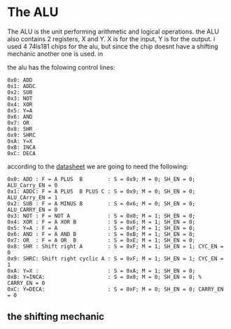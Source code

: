 # The ALU

The ALU is the unit performing arithmetic and logical operations.
the ALU also contains 2 registers, X and Y. X is for the input, Y is for the output.
i used 4 74ls181 chips for the alu, but since the chip doesnt have a shifting mechanic another one is used.
in

the alu has the folowing control lines:

```text
0x0: ADD
0x1: ADDC
0x2: SUB
0x3: NOT
0x4: XOR
0x5: Y=A
0x6: AND
0x7: OR
0x8: SHR
0x9: SHRC
0xA: Y=X
0xB: INCA
0xC: DECA
```

according to the [datasheet](/Datasheets/74181.pdf) we are going to need the following:

```text
0x0: ADD : F = A PLUS  B        : S = 0x9; M = 0; SH_EN = 0; ALU_Carry_EN = 0
0x1: ADDC: F = A PLUS  B PLUS C : S = 0x9; M = 0; SH_EN = 0; ALU_CArry_EN = 1
0x2: SUB : F = A MINUS B        : S = 0x6; M = 0; SH_EN = 0; ALU_CARRY_EN = 0
0x3: NOT : F = NOT A            : S = 0x0; M = 1; SH_EN = 0;
0x4: XOR : F = A XOR B          : S = 0x6; M = 1; SH_EN = 0;
0x5: Y=A : F = A                : S = 0xF; M = 1; SH_EN = 0;
0x6: AND : F = A AND B          : S = 0xB; M = 1; SH_EN = 0;
0x7: OR  : F = A OR  B          : S = 0xE; M = 1; SH_EN = 0;
0x8: SHR : Shift right A        : S = 0xF; M = 1; SH_EN = 1; CYC_EN = 0
0x9: SHRC: Shift right cyclic A : S = 0xF; M = 1; SH_EN = 1; CYC_EN = 1
0xA: Y=X :                      : S = 0xA; M = 1; SH_EN = 0;
0xB: Y=INCA:                    : S = 0x0; M = 0; SH_EN = 0; %  CARRY_EN = 0 
0xC: Y=DECA:                    : S = 0xF; M = 0; SH_EN = 0; CARRY_EN = 0
```

## the shifting mechanic
